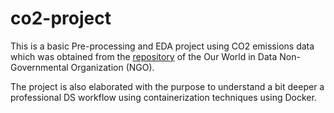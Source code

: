 # co2-project
This is a basic Pre-processing and EDA project using CO2 emissions data which was obtained from the [repository](https://github.com/owid/co2-data) of the Our World in Data Non-Governmental Organization (NGO).

The project is also elaborated with the purpose to understand a bit deeper a professional DS workflow using containerization techniques using Docker.